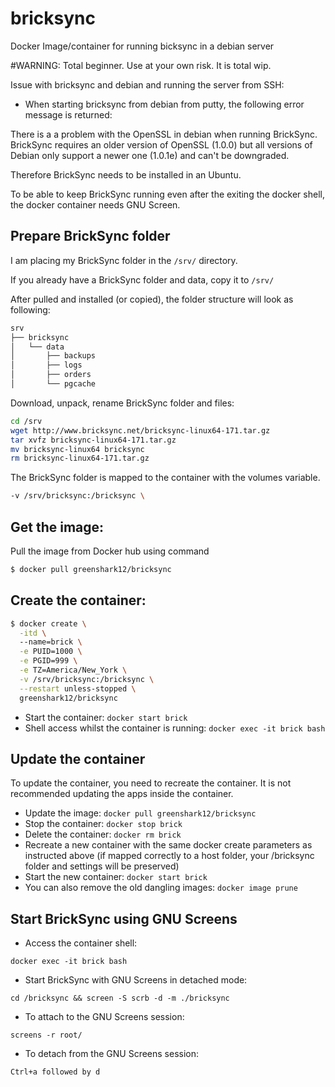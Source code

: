 # bricksync
Docker Image/container for running bicksync in a debian server

#WARNING: Total beginner. Use at your own risk. It is total wip.

Issue with bricksync and debian and running the server from SSH:
 - When starting bricksync from debian from putty, the following error message is returned: 

There is a a problem with the OpenSSL in debian when running BrickSync. 
BrickSync requires an older version of OpenSSL (1.0.0) but all versions of Debian only support a newer one (1.0.1e) and can't be downgraded.

Therefore BrickSync needs to be installed in an Ubuntu. 

To be able to keep BrickSync running even after the exiting the docker shell, the docker container needs GNU Screen.

## Prepare BrickSync folder

I am placing my BrickSync folder in the ``` /srv/ ``` directory.

If you already have a BrickSync folder and data, copy it to ``` /srv/ ```

After pulled and installed (or copied), the folder structure will look as following:
```sh
srv
├── bricksync
│   └── data
│       ├── backups
│       ├── logs
│       ├── orders
│       └── pgcache
```

Download, unpack, rename BrickSync folder and files:
```sh
cd /srv
wget http://www.bricksync.net/bricksync-linux64-171.tar.gz
tar xvfz bricksync-linux64-171.tar.gz
mv bricksync-linux64 bricksync
rm bricksync-linux64-171.tar.gz
```

The BrickSync folder is mapped to the container with the volumes variable.
```sh
-v /srv/bricksync:/bricksync \
```
## Get the image:

Pull the image from Docker hub using command
```sh
$ docker pull greenshark12/bricksync
```
## Create the container:

```sh
$ docker create \
  -itd \ 
  --name=brick \
  -e PUID=1000 \
  -e PGID=999 \
  -e TZ=America/New_York \
  -v /srv/bricksync:/bricksync \
  --restart unless-stopped \
  greenshark12/bricksync
```

  - Start the container: ```docker start brick```
  - Shell access whilst the container is running: ```docker exec -it brick bash ```

## Update the container
To update the container, you need to recreate the container. It is not recommended updating the apps inside the container. 

  - Update the image: ``` docker pull greenshark12/bricksync ```
  - Stop the container: ``` docker stop brick ```
  - Delete the container: ``` docker rm brick ```
  - Recreate a new container with the same docker create parameters as instructed above (if mapped correctly to a host folder, your /bricksync folder and settings will be preserved)
  - Start the new container: ``` docker start brick ```
  - You can also remove the old dangling images: ``` docker image prune ```

## Start BrickSync using GNU Screens

 - Access the container shell: 
 ```
 docker exec -it brick bash 
 ```
 - Start BrickSync with GNU Screens in detached mode: 
 ``` 
 cd /bricksync && screen -S scrb -d -m ./bricksync  
 ```
 - To attach to the GNU Screens session:
 ```
 screens -r root/
 ```
 - To detach from the GNU Screens session:
 ```
 Ctrl+a followed by d
```

